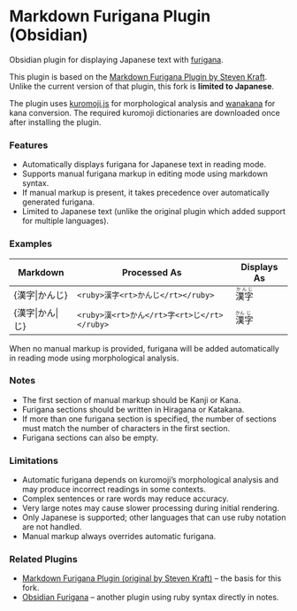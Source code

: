 # Markdown Furigana Plugin (Obsidian)

Obsidian plugin for displaying Japanese text with [furigana](https://en.wikipedia.org/wiki/Furigana).

This plugin is based on the [Markdown Furigana Plugin by Steven Kraft](https://github.com/steven-kraft/obsidian-markdown-furigana). Unlike the current version of that plugin, this fork is **limited to Japanese**.

The plugin uses [kuromoji.js](https://github.com/takuyaa/kuromoji.js) for morphological analysis and [wanakana](https://github.com/WaniKani/WanaKana) for kana conversion. The required kuromoji dictionaries are downloaded once after installing the plugin.

### Features

* Automatically displays furigana for Japanese text in reading mode.
* Supports manual furigana markup in editing mode using markdown syntax.
* If manual markup is present, it takes precedence over automatically generated furigana.
* Limited to Japanese text (unlike the original plugin which added support for multiple languages).

### Examples

| Markdown    | Processed As                           | Displays As                          |
| ----------- | -------------------------------------- | ------------------------------------ |
| {漢字\|かんじ}   | `<ruby>漢字<rt>かんじ</rt></ruby>`          | <ruby>漢字<rt>かんじ</rt></ruby>          |
| {漢字\|かん\|じ} | `<ruby>漢<rt>かん</rt>字<rt>じ</rt></ruby>` | <ruby>漢<rt>かん</rt>字<rt>じ</rt></ruby> |

When no manual markup is provided, furigana will be added automatically in reading mode using morphological analysis.

### Notes

* The first section of manual markup should be Kanji or Kana.
* Furigana sections should be written in Hiragana or Katakana.
* If more than one furigana section is specified, the number of sections must match the number of characters in the first section.
* Furigana sections can also be empty.

### Limitations

* Automatic furigana depends on kuromoji’s morphological analysis and may produce incorrect readings in some contexts.
* Complex sentences or rare words may reduce accuracy.
* Very large notes may cause slower processing during initial rendering.
* Only Japanese is supported; other languages that can use ruby notation are not handled.
* Manual markup always overrides automatic furigana.

### Related Plugins

* [Markdown Furigana Plugin (original by Steven Kraft)](https://github.com/steven-kraft/obsidian-markdown-furigana) – the basis for this fork.
* [Obsidian Furigana](https://github.com/uonr/obsidian-furigana) – another plugin using ruby syntax directly in notes.
